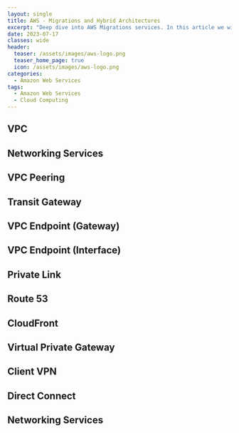 ```yaml
---
layout: single
title: AWS - Migrations and Hybrid Architectures
excerpt: "Deep dive into AWS Migrations services. In this article we will deepen in the migration services and introduce you to the Hybrid Architectures."
date: 2023-07-17
classes: wide
header:
  teaser: /assets/images/aws-logo.png
  teaser_home_page: true
  icon: /assets/images/aws-logo.png
categories:
  - Amazon Web Services
tags:  
  - Amazon Web Services
  - Cloud Computing
---
```

## VPC

## Networking Services

## VPC Peering

## Transit Gateway

## VPC Endpoint (Gateway)

## VPC Endpoint (Interface)

## Private Link

## Route 53

## CloudFront

## Virtual Private Gateway

## Client VPN

## Direct Connect

## Networking Services
